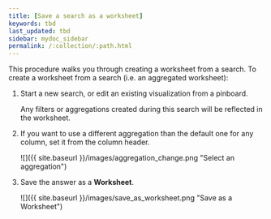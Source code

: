 ```yaml
---
title: [Save a search as a worksheet]
keywords: tbd
last_updated: tbd
sidebar: mydoc_sidebar
permalink: /:collection/:path.html
---
```

This procedure walks you through creating a worksheet from a search. To create a worksheet from a search (i.e. an aggregated worksheet):

1. Start a new search, or edit an existing visualization from a pinboard.

    Any filters or aggregations created during this search will be reflected in the worksheet.

2. If you want to use a different aggregation than the default one for any column, set it from the column header.

     ![]({{ site.baseurl }}/images/aggregation_change.png "Select an aggregation")

3. Save the answer as a **Worksheet**.

     ![]({{ site.baseurl }}/images/save_as_worksheet.png "Save as a Worksheet")
